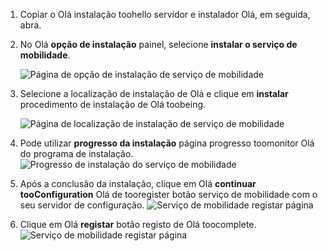 1. Copiar o Olá instalação toohello servidor e instalador Olá, em seguida, abra.
2. No Olá **opção de instalação** painel, selecione **instalar o serviço de mobilidade**.

    ![Página de opção de instalação de serviço de mobilidade ](./media/site-recovery-install-mob-svc-gui/mobility1.png)
3. Selecione a localização de instalação de Olá e clique em **instalar** procedimento de instalação de Olá toobeing.

    ![Página de localização de instalação de serviço de mobilidade ](./media/site-recovery-install-mob-svc-gui/mobility2.png)
4. Pode utilizar **progresso da instalação** página progresso toomonitor Olá do programa de instalação.
    ![Progresso de instalação do serviço de mobilidade](./media/site-recovery-install-mob-svc-gui/mobility3.png)

5. Após a conclusão da instalação, clique em Olá **continuar tooConfiguration** Olá de tooregister botão serviço de mobilidade com o seu servidor de configuração.
    ![Serviço de mobilidade registar página](./media/site-recovery-install-mob-svc-gui/mobility4.png)

6. Clique em Olá **registar** botão registo de Olá toocomplete.
    ![Serviço de mobilidade registar página](./media/site-recovery-install-mob-svc-gui/mobility5.png)
